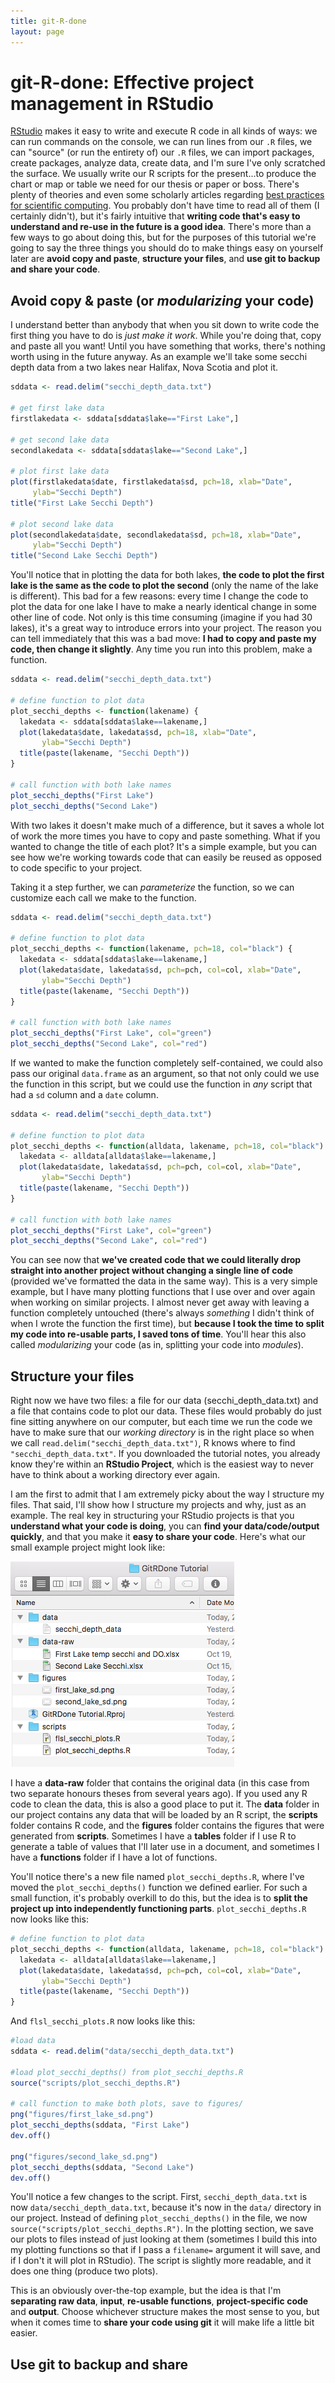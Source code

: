 ```yaml
---
title: git-R-done
layout: page
---
```


# git-R-done: Effective project management in RStudio

[RStudio](https://www.rstudio.com/) makes it easy to write and execute R code in all kinds of ways: we can run commands on the console, we can run lines from our `.R` files, we can "source" (or run the entirety of) our `.R` files, we can import packages, create packages, analyze data, create data, and I'm sure I've only scratched the surface. We usually write our R scripts for the present...to produce the chart or map or table we need for our thesis or paper or boss. There's plenty of theories and even some scholarly articles regarding [best practices for scientific computing](http://journals.plos.org/plosbiology/article?id=10.1371/journal.pbio.1001745). You probably don't have time to read all of them (I certainly didn't), but it's fairly intuitive that **writing code that's easy to understand and re-use in the future is a good idea**. There's more than a few ways to go about doing this, but for the purposes of this tutorial we're going to say the three things you should do to make things easy on yourself later are **avoid copy and paste**, **structure your files**, and **use git to backup and share your code**.

## Avoid copy & paste (or *modularizing* your code)
I understand better than anybody that when you sit down to write code the first thing you have to do is *just make it work*. While you're doing that, copy and paste all you want! Until you have something that works, there's nothing worth using in the future anyway. As an example we'll take some secchi depth data from a two lakes near Halifax, Nova Scotia and plot it.

```R
sddata <- read.delim("secchi_depth_data.txt")

# get first lake data
firstlakedata <- sddata[sddata$lake=="First Lake",]

# get second lake data
secondlakedata <- sddata[sddata$lake=="Second Lake",]

# plot first lake data
plot(firstlakedata$date, firstlakedata$sd, pch=18, xlab="Date", 
     ylab="Secchi Depth")
title("First Lake Secchi Depth")

# plot second lake data
plot(secondlakedata$date, secondlakedata$sd, pch=18, xlab="Date", 
     ylab="Secchi Depth")
title("Second Lake Secchi Depth")
```

You'll notice that in plotting the data for both lakes, **the code to plot the first lake is the same as the code to plot the second** (only the name of the lake is different). This bad for a few reasons: every time I change the code to plot the data for one lake I have to make a nearly identical change in some other line of code. Not only is this time consuming (imagine if you had 30 lakes), it's a great way to introduce errors into your project. The reason you can tell immediately that this was a bad move: **I had to copy and paste my code, then change it slightly**. Any time you run into this problem, make a function.

```R
sddata <- read.delim("secchi_depth_data.txt")

# define function to plot data
plot_secchi_depths <- function(lakename) {
  lakedata <- sddata[sddata$lake==lakename,]
  plot(lakedata$date, lakedata$sd, pch=18, xlab="Date", 
       ylab="Secchi Depth")
  title(paste(lakename, "Secchi Depth"))
}

# call function with both lake names
plot_secchi_depths("First Lake")
plot_secchi_depths("Second Lake")
```

With two lakes it doesn't make much of a difference, but it saves a whole lot of work the more times you have to copy and paste something. What if you wanted to change the title of each plot? It's a simple example, but you can see how we're working towards code that can easily be reused as opposed to code specific to your project.

Taking it a step further, we can *parameterize* the function, so we can customize each call we make to the function.

```R
sddata <- read.delim("secchi_depth_data.txt")

# define function to plot data
plot_secchi_depths <- function(lakename, pch=18, col="black") {
  lakedata <- sddata[sddata$lake==lakename,]
  plot(lakedata$date, lakedata$sd, pch=pch, col=col, xlab="Date", 
       ylab="Secchi Depth")
  title(paste(lakename, "Secchi Depth"))
}

# call function with both lake names
plot_secchi_depths("First Lake", col="green")
plot_secchi_depths("Second Lake", col="red")
```

If we wanted to make the function completely self-contained, we could also pass our original `data.frame` as an argument, so that not only could we use the function in this script, but we could use the function in *any* script that had a `sd` column and a `date` column.

```R
sddata <- read.delim("secchi_depth_data.txt")

# define function to plot data
plot_secchi_depths <- function(alldata, lakename, pch=18, col="black") {
  lakedata <- alldata[alldata$lake==lakename,]
  plot(lakedata$date, lakedata$sd, pch=pch, col=col, xlab="Date", 
       ylab="Secchi Depth")
  title(paste(lakename, "Secchi Depth"))
}

# call function with both lake names
plot_secchi_depths("First Lake", col="green")
plot_secchi_depths("Second Lake", col="red")
```

You can see now that **we've created code that we could literally drop straight into another project without changing a single line of code** (provided we've formatted the data in the same way). This is a very simple example, but I have many plotting functions that I use over and over again when working on similar projects. I almost never get away with leaving a function completely untouched (there's always *something* I didn't think of when I wrote the function the first time), but **because I took the time to split my code into re-usable parts, I saved tons of time**. You'll hear this also called *modularizing* your code (as in, splitting your code into *modules*).

## Structure your files

Right now we have two files: a file for our data (secchi_depth_data.txt) and a file that contains code to plot our data. These files would probably do just fine sitting anywhere on our computer, but each time we run the code we have to make sure that our *working directory* is in the right place so when we call `read.delim("secchi_depth_data.txt")`, R knows where to find `"secchi_depth_data.txt"`. If you downloaded the tutorial notes, you already know they're within an **RStudio Project**, which is the easiest way to never have to think about a working directory ever again.

I am the first to admit that I am extremely picky about the way I structure my files. That said, I'll show how I structure my projects and why, just as an example. The real key in structuring your RStudio projects is that you **understand what your code is doing**, you can **find your data/code/output quickly**, and that you make it **easy to share your code**. Here's what our small example project might look like:

![rstudio project file directory](images/1_projectfiles.png)

I have a **data-raw** folder that contains the original data (in this case from two separate honours theses from several years ago). If you used any R code to clean the data, this is also a good place to put it. The **data** folder in our project contains any data that will be loaded by an R script, the **scripts** folder contains R code, and the **figures** folder contains the figures that were generated from **scripts**. Sometimes I have a **tables** folder if I use R to generate a table of values that I'll later use in a document, and sometimes I have a **functions** folder if I have a lot of functions. 

You'll notice there's a new file named `plot_secchi_depths.R`, where I've moved the `plot_secchi_depths()` function we defined earlier. For such a small function, it's probably overkill to do this, but the idea is to **split the project up into independently functioning parts**. `plot_secchi_depths.R` now looks like this:

```R
# define function to plot data
plot_secchi_depths <- function(alldata, lakename, pch=18, col="black") {
  lakedata <- alldata[alldata$lake==lakename,]
  plot(lakedata$date, lakedata$sd, pch=pch, col=col, xlab="Date", 
       ylab="Secchi Depth")
  title(paste(lakename, "Secchi Depth"))
}
```

And `flsl_secchi_plots.R` now looks like this:

```R
#load data
sddata <- read.delim("data/secchi_depth_data.txt")

#load plot_secchi_depths() from plot_secchi_depths.R
source("scripts/plot_secchi_depths.R")

# call function to make both plots, save to figures/
png("figures/first_lake_sd.png")
plot_secchi_depths(sddata, "First Lake")
dev.off()

png("figures/second_lake_sd.png")
plot_secchi_depths(sddata, "Second Lake")
dev.off()
```
You'll notice a few changes to the script. First, `secchi_depth_data.txt` is now `data/secchi_depth_data.txt`, because it's now in the `data/` directory in our project. Instead of defining `plot_secchi_depths()` in the file, we now `source("scripts/plot_secchi_depths.R")`. In the plotting section, we save our plots to files instead of just looking at them (sometimes I build this into my plotting functions so that if I pass a `filename=` argument it will save, and if I don't it will plot in RStudio). The script is slightly more readable, and it does one thing (produce two plots).

This is an obviously over-the-top example, but the idea is that I'm **separating raw data**, **input**, **re-usable functions**, **project-specific code** and **output**. Choose whichever structure makes the most sense to you, but when it comes time to **share your code using git** it will make life a little bit easier.


## Use git to backup and share